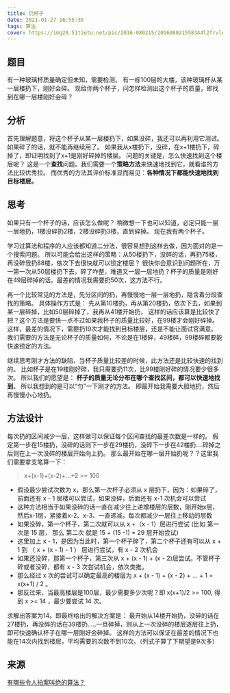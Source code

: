 ```yaml
---
title: 仍杯子
date: 2021-01-27 16:55:35
tags: 算法
cover: https://img20.51tietu.net/pic/2016-080215/201608021558344l2frvleefb.jpg
---
```


## 题目

有一种玻璃杯质量确定但未知，需要检测。
有一栋100层的大楼，该种玻璃杯从某一层楼扔下，刚好会碎。
现给你两个杯子，问怎样检测出这个杯子的质量，即找到在哪一层楼刚好会碎？

## 分析

首先理解题意，将这个杯子从某一层楼扔下，如果没碎，我还可以再利用它测试。如果碎了的话，就不能再继续用了。
如果我从x楼扔下，没碎，在x+1楼扔下，碎掉了，即证明找到了x+1是刚好碎掉的楼层。
问题的关键是，怎么快速找到这个楼层呢？
这是一个**查找**问题。我们需要一个**策略方法**来快速地找到它，就看谁的方法比较优秀拉。
而优秀的方法其评价标准显而易见：**各种情况下都能快速地找到目标楼层。**

## 思考

如果只有一个杯子的话，应该怎么做呢？
稍微想一下也可以知道，必定只能一层一层地扔，1楼没碎扔2楼，2楼没碎扔3楼，直到碎掉。
现在我有两个杯子。

学习过算法和程序的人应该都知道二分法，很容易想到这样去做，因为面对的是一个搜索问题。
所以可能会给出这样的策略：从50楼扔下，没碎的话，再扔75楼，再没碎我扔88楼，依次下去很快就可以锁定楼层？
很快你会意识到问题所在，万一第一次从50层楼扔下去，碎了咋整，难道又一层一层地扔？杯子的质量是刚好在49层碎掉的话。最差的情况我需要扔50次，这方法不行。

再一个比较常见的方法是，先分区间的扔，再慢慢地一层一层地扔，隐含着分段查找的策略。
具体操作方式是：
先从第10楼扔，再从第20楼扔，依次下去，如果到某一层碎掉，比如50层碎掉了，我再从41楼开始扔，
这样的话应该算是比较快了把？这个方法是要快一点不过如果我杯子的质量比较好，在99楼才会刚好碎掉。
这样，最差的情况下，需要扔19次才能找到目标楼层，还是不能让面试官满意。
我们需要的方法是无论杯子的质量如何，不论是在1楼碎，49楼碎，99楼碎都要能快速锁定的方法。

继续思考刚才方法的缺陷，当杯子质量比较差的时候，此方法还是比较快速的找到的。
比如杯子是在19楼刚好碎，我只需要扔11次，比99楼刚好碎的情况要少很多次。
所以我们的愿望是：
**杯子的质量无论分布在哪个查找区间，都可以快速地找到**。
所以我想到的是可以“匀”一下刚才的方法。
即最开始我需要大胆地扔，然后再慢慢小心地扔。

## 方法设计

每次扔的区间减少一层，这样做可以保证每个区间查找的最差次数是一样的。
假定第一步在15楼扔，没碎的话则下一步在29楼扔，没碎下一步在42楼扔....碎掉之后则在上一次没碎的楼层开始向上扔。
那么最开始在哪一层开始扔呢？？这里我们需要拿支笔算一下：

> x+(x-1)+(x-2)+...+2 >= 100

* 假设最少尝试次数为 x，那么第一次杯子必须从 x 层扔下，因为：如果碎了，前面还有 x - 1 层楼可以尝试，如果没碎，后面还有 x-1 次机会可以尝试
* 这种方法相当于如果没碎的话一直在减少往上递增楼层的层数，刚开始x层，然后x-1层，紧接着x-2、x-3、一直递减，每次都减少一层往上移动的层数
* 如果没碎，第一个杯子，第二次就可以从 x +（x - 1）层进行尝试 (比如 第一次是 15 层， 那么 第二次 就是 15 + (15 -1) = 29 层开始尝试)
* 这里加上 x - 1，是因为当此时，第一个杯子碎了，第二个杯子还有可以从 x + 1 到 （ x + (x - 1) - 1 ） 层进行尝试，有 x - 2 次机会
* 如果还没碎，那第一个杯子，第三次从 x + (x - 1) + (x - 2)层尝试。不管杯子碎或者没碎，都有 x - 3 次尝试机会，依次类推。
* 那么经过 x 次的尝试可以确定最高的楼层为 x + (x - 1) + (x - 2) + … + 1 = x(x+1) / 2 。
* 那反过来，当最高楼层是100层，最少需要多少次呢？即 x(x+1)/2 >= 100, 得到 x >= 14 ，最少要尝试 14 次。

求解出答案为14。即最终给出的解决方案是：
最开始从14楼开始扔，没碎的话在27楼扔，再没碎的话在39楼扔.....一旦碎掉，则从上一次没碎的楼层逐层往上扔，即可快速确认杯子在哪一层刚好会碎掉。
这样的方法可以保证在最差的情况下也能在14次内找到楼层，平均需要的次数不到10次。（列式子算了下期望是9次多）

## 来源

[有哪些令人拍案叫绝的算法？](https://www.zhihu.com/question/27547892/answer/131239272)
